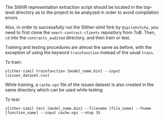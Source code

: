 The SlithIR representation extraction script should be located in the top-level directory as to the project to be analyzed in order to avoid compilation errors.

Also, in order to successfully run the Slither-simil fork by `@spilehchiha`, you need to first clone the `smart-contract-clients` repository from ToB.
Then, `cd` into the `contracts_audited` directory, and then train or test.

Training and testing procedures are almost the same as before, with the exception of using the keyword `trainfunction` instead of the usual `train`.

To train:
```
slither-simil trainfunction [model_name.bin] --input [issues_dataset.csv]
```

While training, a `cache.npz` file of the issues dataset is also created in the same directory which can be used while testing.

To test:
```
slither-simil test [model_name.bin] --filename [file_name] --fname [function_name] --input cache.npz --ntop 35
```


